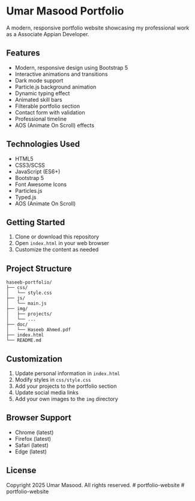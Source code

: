 # Umar Masood Portfolio

A modern, responsive portfolio website showcasing my professional work as a Associate Appian Developer.

## Features

- Modern, responsive design using Bootstrap 5
- Interactive animations and transitions
- Dark mode support
- Particle.js background animation
- Dynamic typing effect
- Animated skill bars
- Filterable portfolio section
- Contact form with validation
- Professional timeline
- AOS (Animate On Scroll) effects

## Technologies Used

- HTML5
- CSS3/SCSS
- JavaScript (ES6+)
- Bootstrap 5
- Font Awesome Icons
- Particles.js
- Typed.js
- AOS (Animate On Scroll)

## Getting Started

1. Clone or download this repository
2. Open `index.html` in your web browser
3. Customize the content as needed

## Project Structure

```
haseeb-portfolio/
├── css/
│   └── style.css
├── js/
│   └── main.js
├── img/
│   ├── projects/
│   └── ...
├── doc/
│   └── Haseeb Ahmed.pdf
├── index.html
└── README.md
```

## Customization

1. Update personal information in `index.html`
2. Modify styles in `css/style.css`
3. Add your projects to the portfolio section
4. Update social media links
5. Add your own images to the `img` directory

## Browser Support

- Chrome (latest)
- Firefox (latest)
- Safari (latest)
- Edge (latest)

## License

Copyright 2025 Umar Masood. All rights reserved.
#   p o r t f o l i o - w e b s i t e  
 #   p o r t f o l i o - w e b s i t e  
 
